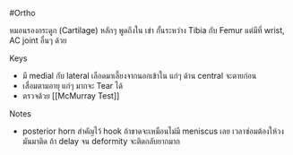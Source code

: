 #Ortho

หมอนรองกระดูก (Cartilage) หลักๆ พูดถึงใน เข่า กั้นระหว่าง Tibia กับ Femur แต่มีที่ wrist, AC joint อื่นๆ ด้วย

Keys
- มี medial กับ lateral เลือดมาเลี้ยงจากนอกเข้าใน แก่ๆ ด้าน central จะตายก่อน
- เสื่อมตามอายุ แก่ๆ มากจะ Tear ได้ 
- ตรวจด้วย [[McMurray Test]] 

Notes
- posterior horn สำคัญไว้ hook ถ้าขาดจะเหมือนไม่มี meniscus เลย เวลาซ่อมต้องให้วงมันมาติด ถ้า delay จน deformity จะติดกลับยากมาก